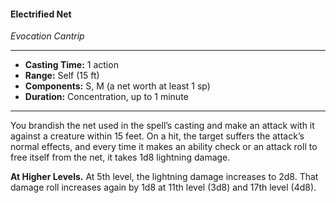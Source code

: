 #### Electrified Net
*Evocation Cantrip*
___
- **Casting Time:** 1 action
- **Range:** Self (15 ft)
- **Components:** S, M (a net worth at least 1 sp)
- **Duration:**  Concentration, up to 1 minute
___
You brandish the net used in the spell’s casting and make an attack with it against a creature within 15 feet. On a hit, the target suffers the attack’s normal effects, and every time it makes an ability check or an attack roll to free itself from the net, it takes 1d8 lightning damage.
 
**At Higher Levels.** At 5th level, the lightning damage increases to 2d8. That damage roll increases again by 1d8 at 11th level (3d8) and 17th level (4d8).